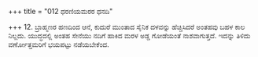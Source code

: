 +++
title = "012 ಧರಣಿಯಮರರ ಧನದಿ"

+++
12. ಬ್ರಾಹ್ಮಣರ ಹಣದಿಂದ ಆನೆ, ಕುದುರೆ ಮುಂತಾದ ಸೈನಿಕ ದಳವನ್ನು ಹೆಚ್ಚಿಸಿದರೆ ಅಂತಹವು ಬಹಳ ಕಾಲ ನಿಲ್ಲದು. ಯುದ್ಧದಲ್ಲಿ ಅಂತಹ ಸೇನೆಯು ನದಿಗೆ ಹಾಕಿದ ಮರಳ ಅಡ್ಡ ಗೋಡೆಯಂತೆ ನಾಶವಾಗುತ್ತದೆ. ಇದನ್ನು ತಿಳಿದು ವರ್ಣೋತ್ತಮರಿಗೆ ಭಯಪಟ್ಟು ನಡೆಯಬೇಕೆಂದ.